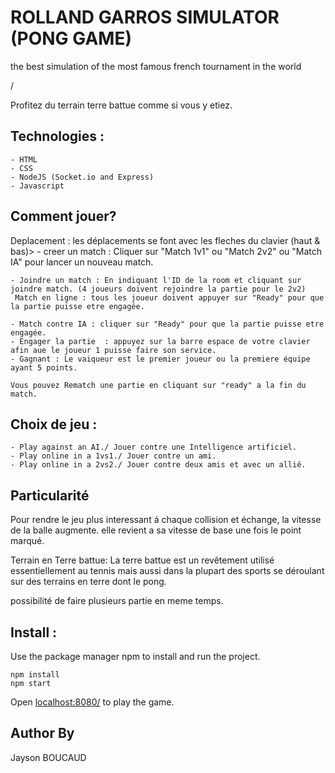 # ROLLAND GARROS SIMULATOR (PONG GAME)

the best simulation of the most famous french tournament in the world

/

Profitez du terrain terre battue comme si vous y etiez.

## Technologies :

	- HTML
	- CSS
	- NodeJS (Socket.io and Express)
	- Javascript




## Comment jouer?

Deplacement : les déplacements se font avec les fleches du clavier (haut & bas)> 
	- creer un match : Cliquer sur "Match 1v1" ou "Match 2v2" ou "Match IA" pour lancer un nouveau match.


	- Joindre un match : En indiquant l'ID de la room et cliquant sur joindre match. (4 joueurs doivent rejoindre la partie pour le 2v2) 
	 Match en ligne : tous les joueur doivent appuyer sur "Ready" pour que la partie puisse etre engagée.

	- Match contre IA : cliquer sur "Ready" pour que la partie puisse etre engagée.
	- Engager la partie  : appuyez sur la barre espace de votre clavier afin aue le joueur 1 puisse faire son service.
	- Gagnant : Le vaiqueur est le premier joueur ou la premiere équipe ayant 5 points.
	
	Vous pouvez Rematch une partie en cliquant sur "ready" a la fin du match.



## Choix de jeu :

	- Play against an AI./ Jouer contre une Intelligence artificiel.
	- Play online in a 1vs1./ Jouer contre un ami.
	- Play online in a 2vs2./ Jouer contre deux amis et avec un allié.

## Particularité

Pour rendre le jeu plus interessant á chaque collision et échange, la vitesse de la balle augmente. elle revient a sa vitesse de base une fois le point marqué.

Terrain en Terre battue:  La terre battue est un revêtement utilisé essentiellement au tennis mais aussi dans la plupart des sports se déroulant sur des terrains en terre dont le pong.

possibilité de faire plusieurs partie en meme temps.	

## Install :

Use the package manager npm to install and run the project.

	npm install
	npm start

Open [localhost:8080/](http://localhost:8080/) to play the game.

## Author By 

Jayson BOUCAUD